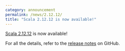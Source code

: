 ```yaml
---
category: announcement
permalink: /news/2.12.12/
title: "Scala 2.12.12 is now available!"
---
```

[Scala 2.12.12](https://github.com/scala/scala/releases/tag/v2.12.12) is now available!

For all the details, refer to the [release notes](https://github.com/scala/scala/releases/tag/v2.12.12) on GitHub.
